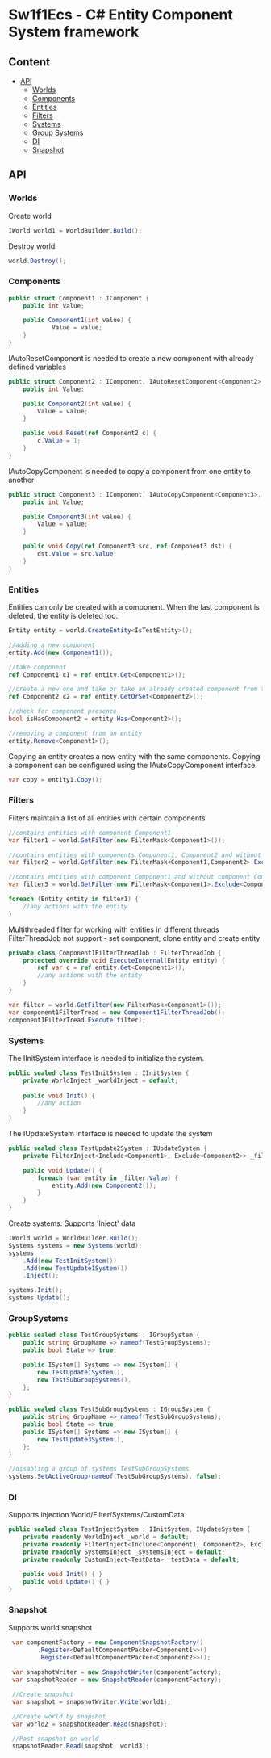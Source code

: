 # Sw1f1Ecs - C# Entity Component System framework
## Content
- [API](#api)
    - [Worlds](#worlds)
    - [Components](#components)
    - [Entities](#entities)
    - [Filters](#filters)
    - [Systems](#systems)
    - [Group Systems](#groupsystems)
    - [DI](#di)
    - [Snapshot](#snapshot)

## API
### Worlds
Create world
```c#
IWorld world1 = WorldBuilder.Build();
```
Destroy world
```c#
world.Destroy();
```

### Components
```c#
public struct Component1 : IComponent {
    public int Value;

    public Component1(int value) {
            Value = value;
    }
}
```
IAutoResetComponent is needed to create a new component with already defined variables
```c#
public struct Component2 : IComponent, IAutoResetComponent<Component2>, {
    public int Value;

    public Component2(int value) {
        Value = value;
    }

    public void Reset(ref Component2 c) {
        c.Value = 1;
    }
}
```
IAutoCopyComponent is needed to copy a component from one entity to another
```c#
public struct Component3 : IComponent, IAutoCopyComponent<Component3>, {
    public int Value;

    public Component3(int value) {
        Value = value;
    }

    public void Copy(ref Component3 src, ref Component3 dst) {
        dst.Value = src.Value;
    }
}
```

### Entities
Entities can only be created with a component. When the last component is deleted, the entity is deleted too.
```c#
Entity entity = world.CreateEntity<IsTestEntity>();
```

```c#
//adding a new component
entity.Add(new Component1());

//take component
ref Component1 c1 = ref entity.Get<Component1>();

//create a new one and take or take an already created component from the entity (may use IAutoResetComponent)
ref Component2 c2 = ref entity.GetOrSet<Component2>();

//check for component presence
bool isHasComponent2 = entity.Has<Component2>();

//removing a component from an entity
entity.Remove<Component1>();
```

Copying an entity creates a new entity with the same components. Copying a component can be configured using the IAutoCopyComponent interface.
```c#
var copy = entity1.Copy();
```

### Filters
Filters maintain a list of all entities with certain components
```c#
//contains entities with component Component1
var filter1 = world.GetFilter(new FilterMask<Component1>());

//contains entities with components Component1, Component2 and without component Component3
var filter2 = world.GetFilter(new FilterMask<Component1,Component2>.Exclude<Component3>());

//contains entities with component Component1 and without component Component3
var filter3 = world.GetFilter(new FilterMask<Component1>.Exclude<Component3>());

foreach (Entity entity in filter1) {
    //any actions with the entity
}
```

Multithreaded filter for working with entities in different threads
FilterThreadJob not support - set component, clone entity and create entity
```c#
private class Component1FilterThreadJob : FilterThreadJob {
    protected override void ExecuteInternal(Entity entity) {
        ref var c = ref entity.Get<Component1>();
        //any actions with the entity
    }
}
```
```c#
var filter = world.GetFilter(new FilterMask<Component1>());
var сomponent1FilterTread = new Component1FilterThreadJob();
сomponent1FilterTread.Execute(filter);
```

### Systems
The IInitSystem interface is needed to initialize the system.
```c#
public sealed class TestInitSystem : IInitSystem {
    private WorldInject _worldInject = default;
        
    public void Init() {
        //any action
    }
}
```
The IUpdateSystem interface is needed to update the system
```c#
public sealed class TestUpdate2System : IUpdateSystem {
    private FilterInject<Include<Component1>, Exclude<Component2>> _filter = default;

    public void Update() {
        foreach (var entity in _filter.Value) {
            entity.Add(new Component2());   
        }
    }
}
```
Create systems. Supports 'Inject' data
```c#
IWorld world = WorldBuilder.Build();
Systems systems = new Systems(world);
systems
    .Add(new TestInitSystem())
    .Add(new TestUpdate1System())
    .Inject();

systems.Init();
systems.Update();
```

### GroupSystems
```c#
public sealed class TestGroupSystems : IGroupSystem {
    public string GroupName => nameof(TestGroupSystems);
    public bool State => true;

    public ISystem[] Systems => new ISystem[] {
        new TestUpdate1System(),
        new TestSubGroupSystems(),
    };
}

public sealed class TestSubGroupSystems : IGroupSystem {
    public string GroupName => nameof(TestSubGroupSystems);
    public bool State => true;
    public ISystem[] Systems => new ISystem[] {
        new TestUpdate3System(),
    };
}

//disabling a group of systems TestSubGroupSystems
systems.SetActiveGroup(nameof(TestSubGroupSystems), false);
```

### DI
Supports injection World/Filter/Systems/CustomData
```c#
public sealed class TestInjectSystem : IInitSystem, IUpdateSystem {
    private readonly WorldInject _world = default;
    private readonly FilterInject<Include<Component1, Component2>, Exclude<Component3>> _filterInject = default;
    private readonly SystemsInject _systemsInject = default;
    private readonly CustomInject<TestData> _testData = default;

    public void Init() { }
    public void Update() { }
}
```

### Snapshot
Supports world snapshot
```c#
 var componentFactory = new ComponentSnapshotFactory()
        .Register<DefaultComponentPacker<Component1>>()
        .Register<DefaultComponentPacker<Component2>>();
            
 var snapshotWriter = new SnapshotWriter(componentFactory);
 var snapshotReader = new SnapshotReader(componentFactory);

 //Create snapshot
 var snapshot = snapshotWriter.Write(world1);

 //Create world by snapshot
 var world2 = snapshotReader.Read(snapshot);

 //Past snapshot on world
 snapshotReader.Read(snapshot, world3);
```
